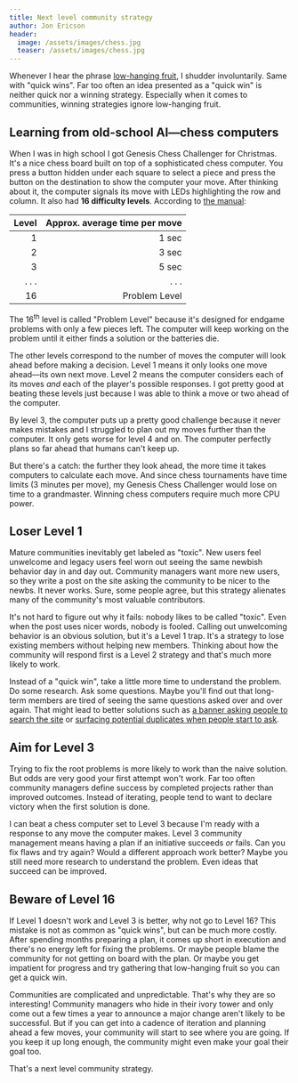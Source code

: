 ```yaml
---
title: Next level community strategy
author: Jon Ericson
header:
  image: /assets/images/chess.jpg 
  teaser: /assets/images/chess.jpg 
---
```


Whenever I hear the phrase [low-hanging
fruit](https://jlericson.com/2023/06/02/easy_answers.html), I shudder
involuntarily. Same with "quick wins". Far too often an idea presented
as a "quick win" is neither quick nor a winning strategy. Especially
when it comes to communities, winning strategies ignore low-hanging
fruit.

## Learning from old-school AI&mdash;chess computers

When I was in high school I got Genesis Chess Challenger for
Christmas. It's a nice chess board built on top of a sophisticated
chess computer. You press a button hidden under each square to select
a piece and press the button on the destination to show the computer
your move. After thinking about it, the computer signals its move with
LEDs highlighting the row and column. It also had **16 difficulty
levels**. According to [the
manual](http://alain.zanchetta.free.fr/docs/Fidelity/Fidelity_Genesis_EN.pdf):

| Level | Approx. average time per move |
| ----: | ----------------------------: |
|     1 |                         1 sec |
|     2 |                         3 sec |
|     3 |                         5 sec |
| . . . |                         . . . |
|    16 |                 Problem Level |

The 16<sup>th</sup> level is called "Problem Level" because it's
designed for endgame problems with only a few pieces left. The
computer will keep working on the problem until it either finds a
solution or the batteries die.

The other levels correspond to the number of moves the computer will
look ahead before making a decision. Level 1 means it only looks one move
ahead&mdash;its own next move. Level 2 means the computer considers each of
its moves _and_ each of the player's possible responses. I got pretty
good at beating these levels just because I was able to think a move
or two ahead of the computer.

By level 3, the computer puts up a pretty good challenge because
it never makes mistakes and I struggled to plan out my moves further
than the computer. It only gets worse for level 4 and on. The
computer perfectly plans so far ahead that humans can't keep up.

But there's a catch: the further they look ahead, the more time it
takes computers to calculate each move. And since chess tournaments
have time limits (3 minutes per move), my Genesis Chess Challenger
would lose on time to a grandmaster. Winning chess computers require
much more CPU power.

## Loser Level 1

Mature communities inevitably get labeled as "toxic". New users feel
unwelcome and legacy users feel worn out seeing the same newbish
behavior day in and day out. Community managers want more new users,
so they write a post on the site asking the community to be nicer to
the newbs. It never works. Sure, some people agree, but this strategy
alienates many of the community's most valuable contributors.

It's not hard to figure out why it fails: nobody likes to be called
"toxic". Even when the post uses nicer words, nobody is
fooled. Calling out unwelcoming behavior is an obvious solution, but
it's a Level 1 trap. It's a strategy to lose existing members without
helping new members. Thinking about how the community will respond
first is a Level 2 strategy and that's much more likely to work.

Instead of a "quick win", take a little more time to understand the
problem. Do some research. Ask some questions. Maybe you'll find out
that long-term members are tired of seeing the same questions asked
over and over again. That might lead to better solutions such as [a
banner asking people to search the
site](https://meta.discourse.org/t/search-banner/122939) or [surfacing
potential duplicates when people start to
ask](https://meta.stackoverflow.com/questions/268318/why-is-the-this-question-might-exist-search-better-than-the-normal-search).

## Aim for Level 3

Trying to fix the root problems is more likely to work than the naive
solution. But odds are very good your first attempt won't work. Far
too often community managers define success by completed projects
rather than improved outcomes. Instead of iterating, people tend to
want to declare victory when the first solution is done.

I can beat a chess computer set to Level 3 because I'm ready with a
response to any move the computer makes. Level 3 community management
means having a plan if an initiative succeeds _or_ fails. Can you fix
flaws and try again? Would a different approach work better? Maybe you
still need more research to understand the problem. Even ideas that
succeed can be improved.

## Beware of Level 16

If Level 1 doesn't work and Level 3 is better, why not go to Level 16?
This mistake is not as common as "quick wins", but can be much more
costly. After spending months preparing a plan, it comes up short in
execution and there's no energy left for fixing the problems. Or maybe
people blame the community for not getting on board with the plan. Or
maybe you get impatient for progress and try gathering that
low-hanging fruit so you can get a quick win.

Communities are complicated and unpredictable. That's why they are so
interesting! Community managers who hide in their ivory tower and only
come out a few times a year to announce a major change aren't likely
to be successful. But if you can get into a cadence of iteration and
planning ahead a few moves, your community will start to see where you
are going. If you keep it up long enough, the community might even
make your goal their goal too.

That's a next level community strategy.
